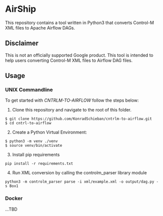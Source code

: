 # AirShip

This repository contains a tool written in Python3 that converts Control-M XML files to Apache Airflow DAGs.

## Disclaimer

This is not an officially supported Google product. This tool is intended to help users converting Control-M XML files to Airflow DAG files.

## Usage

### UNIX Commandline

To get started with *CNTRLM-TO-AIRFLOW* follow the steps below:

1. Clone this repository and navigate to the root of this folder.
```
$ git clone https://github.com/KonradSchieban/cntrlm-to-airflow.git
$ cd cntrl-to-airflow
```

2. Create a Python Virtual Environment:
```
$ python3 -m venv ./venv
$ source venv/bin/activate
```

3. Install pip requirements
```
pip install -r requirements.txt
```

4. Run XML conversion by calling the controlm_parser library module
```
python3 -m controlm_parser parse -i xml/example.xml -o output/dag.py -s Box1
```

### Docker

...TBD

